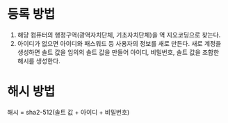 # 등록 방법
1. 해당 컴퓨터의 행정구역(광역자치단체, 기초자치단체)을 역 지오코딩으로 찾는다.
2. 아이디가 없으면 아이디와 패스워드 등 사용자의 정보를 새로 만든다. 새로 계정을 생성하면 솔트 값을 임의의 솔트 값을 만들어 아이디, 비밀번호, 솔트 값을 조합한 해시를 생성한다.

# 해시 방법
해시 = sha2-512(솔트 값 + 아이디 + 비밀번호)
